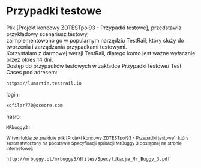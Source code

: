 #  Przypadki testowe  
Plik [Projekt koncowy ZDTESTpol93 - Przypadki testowe], przedstawia przykładowy scenariusz testowy,  
zaimplementowano go w popularnym narzędziu TestRail, który służy do tworzenia i zarządzania przypadkami testowymi.  
Korzystałam z darmowej wersji TestRail, dlatego konto jest ważne wyłacznie przez okres 14 dni.  
Dostęp do przypadków testowych w zakładce Przypadki testowe/ Test Cases pod adresem: 

```  
https://lumartin.testrail.io  
```
login: 
```
xofilar770@oceore.com
```
hasło:
```
MRbuggy3!
```

  
<sup> W tym folderze znajduje plik [Projekt koncowy ZDTESTpol93 - Przypadki testowe], który został stworzony na podstawie Specyfikacji aplikacji MrBuggy 3 dostępnej na stronie internetowej: </sup>
```
http://mrbuggy.pl/mrbuggy3/dfiles/Specyfikacja_Mr_Buggy_3.pdf
```  
